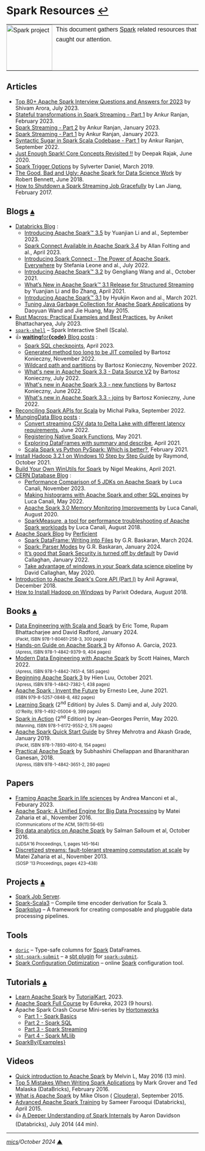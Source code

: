 # <span id="top">Spark Resources</span> <span style="font-size:90%;">[↩](README.md#top)</span>

<table style="font-family:Helvetica,Arial;line-height:1.6;">
  <tr>
  <td style="border:0;padding:0 10px 0 0;min-width:120px;"><a href="https://spark.apache.org/"><img src="https://spark.apache.org/images/spark-logo-trademark.png" width="120" alt="Spark project"/></a></td>
  <td style="border:0;padding:0;vertical-align:text-top;">This document gathers <a href="https://spark.apache.org/" rel="external">Spark</a> related resources that caught our attention.
  </td>
  </tr>
</table>

## <span id="articles">Articles</span>

- [Top 80+ Apache Spark Interview Questions and Answers for 2023][article_arora] by Shivam Arora, July 2023.
- [Stateful transformations in Spark Streaming - Part 1][article_ranjan_stateful1] by Ankur Ranjan, February 2023.
- [Spark Streaming - Part 2][article_ranjan_streaming2] by Ankur Ranjan, January 2023.
- [Spark Streaming - Part 1][article_ranjan_streaming1] by Ankur Ranjan, January 2023.
- [Syntactic Sugar in Spark Scala Codebase - Part 1][article_ranjan_scala1] by Ankur Ranjan, September 2022.
- [Just Enough Spark! Core Concepts Revisited !!][article_rajak] by Deepak Rajak, June 2020.
- [Spark Trigger Options][article_daniel] by Sylverter Daniel, March 2019.
- [The Good, Bad and Ugly: Apache Spark for Data Science Work][article_bennett] by Robert Bennett, June 2018.
- [How to Shutdown a Spark Streaming Job Gracefully][article_jiang] by Lan Jiang, February 2017.

## <span id="blogs">Blogs</span> [**&#x25B4;**](#top)

- [Databricks Blog](https://www.databricks.com/blog/) :
  - [Introducing Apache Spark™ 3.5](https://www.databricks.com/blog/introducing-apache-sparktm-35) by Yuanjian Li and al., September 2023.
  - [Spark Connect Available in Apache Spark 3.4](https://www.databricks.com/blog/2023/04/18/spark-connect-available-apache-spark.html) by Allan Folting and al., April 2023.
  - [Introducing Spark Connect - The Power of Apache Spark, Everywhere](https://www.databricks.com/blog/2022/07/07/introducing-spark-connect-the-power-of-apache-spark-everywhere.html) by Stefania Leone and al., July 2022.
  - [Introducing Apache Spark™ 3.2](https://www.databricks.com/blog/2021/10/19/introducing-apache-spark-3-2.html) by Gengliang Wang and al., October 2021.
  - [What’s New in Apache Spark™ 3.1 Release for Structured Streaming](https://www.databricks.com/blog/2021/04/27/whats-new-in-apache-spark-3-1-release-for-structured-streaming.html) by Yuanjian Li and Bo Zhang, April 2021.
  - [Introducing Apache Spark™ 3.1](https://www.databricks.com/blog/2021/03/02/introducing-apache-spark-3-1.html) by Hyukjin Kwon and al., March 2021.
  - [Tuning Java Garbage Collection for Apache Spark Applications](https://www.databricks.com/blog/2015/05/28/tuning-java-garbage-collection-for-spark-applications.html) by Daoyuan Wand and Jie Huang, May 2015.
- [Rust Macros: Practical Examples and Best Practices](https://earthly.dev/blog/rust-macros/), by Aniket Bhattacharyea, July 2023.
- [`spark-shell`](http://www.mtitek.com/tutorials/bigdata/spark/spark-shell.php) &ndash; Spark Interactive Shell (Scala).
- &#128077; [**waiting**for<b>{code}</b> Blog posts](https://www.waitingforcode.com/apache-spark-sql) :
  - [Spark SQL checkpoints](https://www.waitingforcode.com/apache-spark-sql/spark-sql-checkpoints/read), April 2023.
  - [Generated method too long to be JIT compiled](https://www.waitingforcode.com/apache-spark-sql/generated-method-too-long-be-jit-compiled/read) by Bartosz Konieczny, November 2022.
  - [Wildcard path and partitions](https://www.waitingforcode.com/apache-spark-sql/wildcard-path-partitions/read) by Bartosz Konieczny, November 2022.
  - [What's new in Apache Spark 3.3 - Data Source V2](https://www.waitingforcode.com/apache-spark-sql/what-new-apache-spark-3.3.0-datasource-v2/read) by Bartosz Konieczny, July 2022.
  - [What's new in Apache Spark 3.3 - new functions](https://www.waitingforcode.com/apache-spark-sql/what-new-apache-spark-3.3-new-functions/read) by Bartosz Konieczny, June 2022.
  - [What's new in Apache Spark 3.3 - joins](https://www.waitingforcode.com/apache-spark-sql/what-new-apache-spark-3.3-joins/read) by Bartosz Konieczny, June 2022.
- [Reconciling Spark APIs for Scala](https://www.virtuslab.com/blog/reconciling-spark-apis-for-scala/) by Michal Palka, September 2022.
- [MungingData Blog posts](https://mungingdata.com/category/apache-spark/) :
  - [Convert streaming CSV data to Delta Lake with different latency requirements](https://mungingdata.com/apache-spark/convert-csv-to-delta-lake-latency-trigger/), June 2022.
  - [Registering Native Spark Functions](https://mungingdata.com/apache-spark/registerfunction-injectfunction/), May 2021.
  - [Exploring DataFrames with summary and describe](https://mungingdata.com/apache-spark/dataframe-summary-describe/), April 2021.
  - [Scala Spark vs Python PySpark: Which is better?](https://mungingdata.com/apache-spark/python-pyspark-scala-which-better/), February 2021.
- [Install Hadoop 3.2.1 on Windows 10 Step by Step Guide][blog_raymond] by Raymond, October 2021.
- [Build Your Own WinUtils for Spark][blog_meakins] by Nigel Meakins, April 2021.
- [CERN Database Blog](https://db-blog.web.cern.ch/blog/) :
  - [Performance Comparison of 5 JDKs on Apache Spark][blog_canali_2023] by Luca Canali, November 2023.
  - [Making histograms with Apache Spark and other SQL engines][blog_canali_2022] by Luca Canali, May 2022.
  - [Apache Spark 3.0 Memory Monitoring Improvements][blog_canali_2020] by Luca Canali, August 2020.
  - [SparkMeasure, a tool for performance troubleshooting of Apache Spark workloads][blog_canali_2018] by Luca Canali, August 2018.
- [Apache Spark Blog](https://www.perficient.com/search#q=apache%20spark/) by [Perficient](https://www.perficient.com/)
  - [Spark DataFrame: Writing into Files](https://blogs.perficient.com/2024/03/06/spark-dataframe-writing-into-files/) by G.R. Baskaran, March 2024.
  - [Spark: Parser Modes](https://blogs.perficient.com/2024/01/31/spark-parser-modes/) by G.R. Baskaran, January 2024.
  - [It’s good that Spark Security is turned off by default](https://blogs.perficient.com/2022/01/11/its-good-that-spark-security-is-turned-off-by-default/) by David Callaghan, January 2022.
  - [Take advantage of windows in your Spark data science pipeline](https://blogs.perficient.com/2020/05/26/take-advantage-of-windows-in-your-spark-data-science-pipeline/) by David Callaghan, May 2020.
- [Introduction to Apache Spark's Core API (Part I)](https://dzone.com/articles/introduction-to-core-api-of-apache-spark) by Anil Agrawal, December 2018.
- [How to Install Hadoop on Windows](https://exitcondition.com/install-hadoop-windows/) by Parixit Odedara, August 2018.

## <span id="books">Books</span> [**&#x25B4;**](#top)

- [Data Engineering with Scala and Spark][book_tome] by Eric Tome, Rupam Bhattacharjee and David Radford, January 2024.<br/><span style="font-size:80%;">(Packt, ISBN 978-1-80461-258-3, 300 pages)</span>
- [Hands-on Guide on Apache Spark 3][book_garcia] by Alfonso A. Garcia, 2023.<br/><span style="font-size:80%;">(Apress, ISBN 978-1-4842-9379-9, 404 pages)</span>
- [Modern Data Engineering with Apache Spark][book_haines] by Scott Haines, March 2022.<br/><span style="font-size:80%;">(Apress, ISBN 978-1-4842-7451-4, 585 pages)</span>
- [Beginning Apache Spark 3][book_luu] by Hien Luu, October 2021.<br/><span style="font-size:80%;">(Apress, ISBN 978-1-4842-7382-1, 438 pages)</span>
- [Apache Spark : Invent the Future][book_lee] by Ernesto Lee, June 2021.<br/><span style="font-size:80%;">(ISBN 979-8-5257-0848-8, 482 pages)</span>
- [Learning Spark][book_damji] (2<sup>nd</sup> Edition) by Jules S. Damji and al, July 2020.<br/><span style="font-size:80%;">(O'Reilly, 978-1-492-05004-9, 399 pages)</span>
- [Spark in Action][book_perrin] (2<sup>nd</sup> Edition) by Jean-Georges Perrin, May 2020.<br/><span style="font-size:80%;">(Manning, ISBN 978-1-6172-9552-2, 576 pages)</span>
- [Apache Spark Quick Start Guide][book_mehrotra] by Shrey Mehrotra and Akash Grade, January 2019.<br/><span style="font-size:80%;">(Packt, ISBN 978-1-7893-4910-8, 154 pages)</span>
- [Practical Apache Spark][book_chellappan] by Subhashini Chellappan and Bharanitharan Ganesan, 2018.<br/><span style="font-size:80%;">(Apress, ISBN 978-1-4842-3651-2, 280 pages)</span>

## <span id="papers">Papers</span>

- [Framing Apache Spark in life sciences](https://www.researchgate.net/publication/368415087_Framing_Apache_Spark_in_life_sciences) by Andrea Manconi et al., Feburary 2023.
- [Apache Spark: A Unified Engine for Big Data Processing](https://cs.stanford.edu/~matei/#publications) by Matei Zaharia et al., November 2016.<br/><span style="font-size:80%;">(Communications of the ACM, 59(11):56-65)</span>
- [Big data analytics on Apache Spark](https://link.springer.com/article/10.1007/s41060-016-0027-9) by Salman Salloum et al, October 2016.<br/><span style="font-size:80%;">(IJDSA'16 Proceedings, 1, pages 145–164)</span>
- [Discretized streams: fault-tolerant streaming computation at scale](https://dl.acm.org/doi/10.1145/2517349.2522737) by Matei Zaharia et al., November 2013.<br/><span style="font-size:80%;">(SOSP '13 Proceedings, pages 423–438)</span>

## <span id="projects">Projects</span> [**&#x25B4;**](#top)

- [Spark Job Server][project_spark_jobserver].
- [Spark-Scala3](https://github.com/vincenzobaz/spark-scala3) &ndash; Compile time encoder derivation for Scala 3.
- [Sparkplug](https://github.com/springnz/sparkplug) &ndash; A framework for creating composable and pluggable data processing pipelines.

## <span id="tools">Tools</span>

- [`doric`](https://github.com/hablapps/doric) &ndash; Type-safe columns for [Spark] DataFrames.
- [`sbt-spark-submit`](https://index.scala-lang.org/izhangzhihao/sbt-spark-submit) &ndash; a [sbt plugin](https://www.scala-sbt.org/1.x/docs/Plugins.html) for [`spark-submit`](https://spark.apache.org/docs/latest/submitting-applications.html).
- [Spark Configuration Optimization](https://sparkconfigoptimizer.com/) &ndash; online [Spark] configuration tool.

## <span id="tutorials">Tutorials</span> [**&#x25B4;**](#top)

- [Learn Apache Spark](https://www.tutorialkart.com/apache-spark-tutorial/) by [TutorialKart](https://www.tutorialkart.com/), 2023.
- [Apache Spark Full Course](https://www.youtube.com/watch?v=xDEzSxlsUpU) by Edureka, 2023 (9 hours).
- Apache Spark Crash Course Mini-series by [Hortonworks]
  - [Part 1 - Spark Basics][tutorial_hortonworks_1]
  - [Part 2 - Spark SQL][tutorial_hortonworks_2]
  - [Part 3 - Spark Streaming][tutorial_hortonworks_3]
  - [Part 4 - Spark MLlib][tutorial_hortonworks_4]
- [SparkBy{Examples}](https://sparkbyexamples.com/)

## <span id="videos">Videos</span>

- [Quick introduction to Apache Spark](https://www.youtube.com/watch?v=TgiBvKcGL24) by Melvin L, May 2016 (13 min).
- [Top 5 Mistakes When Writing Spark Aplications](https://www.youtube.com/watch?v=WyfHUNnMutg) by Mark Grover and Ted Malaska (DataBricks), February 2016.
- [What is Apache Spark](https://www.youtube.com/watch?v=SxAxAhn-BDU) by Mike Olson (
  [Cloudera]), September 2015.
- [Advanced Apache Spark Training](https://www.youtube.com/watch?v=7ooZ4S7Ay6Y) by Sameer Farooqui (Databricks), April 2015.
- &#128077; [A Deeper Understanding of Spark Internals](https://www.youtube.com/watch?v=dmL0N3qfSc8) by Aaron Davidson (Databricks), July 2014 (44 min).

***

*[mics](https://lampwww.epfl.ch/~michelou/)/October 2024* [**&#9650;**](#top)
<span id="bottom">&nbsp;</span>

<!-- link refs -->

[article_arora]: https://www.simplilearn.com/top-apache-spark-interview-questions-and-answers-article
[article_bennett]: https://thenewstack.io/the-good-bad-and-ugly-apache-spark-for-data-science-work/
[article_daniel]: https://www.linkedin.com/pulse/spark-trigger-options-sylvester-daniel
[article_jiang]: https://www.linkedin.com/pulse/how-shutdown-spark-streaming-job-gracefully-lan-jiang
[article_rajak]: https://www.linkedin.com/pulse/just-enough-spark-core-concepts-revisited-deepak-rajak
[article_ranjan_scala1]: https://www.linkedin.com/pulse/syntactic-sugar-spark-scala-codebase-part-1-ankur-ranjan
[article_ranjan_stateful1]: https://www.linkedin.com/pulse/stateful-transformations-spark-streaming-part-1-ankur-ranjan
[article_ranjan_streaming2]: https://www.linkedin.com/pulse/spark-streaming-session-2-ankur-ranjan/
[article_ranjan_streaming1]: https://www.linkedin.com/pulse/spark-streaming-part-1-ankur-ranjan
[blog_canali_2023]: https://db-blog.web.cern.ch/node/192
[blog_canali_2022]: https://db-blog.web.cern.ch/node/187
[blog_canali_2020]: https://db-blog.web.cern.ch/blog/luca-canali/2020-08-spark3-memory-monitoring
[blog_canali_2018]: https://db-blog.web.cern.ch/blog/luca-canali/2018-08-sparkmeasure-tool-performance-troubleshooting-apache-spark-workloads
[blog_meakins]: https://pivotalbi.com/build-your-own-winutils-for-spark/
[blog_raymond]: https://kontext.tech/column/hadoop/377/latest-hadoop-321-installation-on-windows-10-step-by-step-guide
[book_chellappan]: https://www.apress.com/gp/book/9781484236512
[book_damji]: https://www.oreilly.com/library/view/learning-spark-2nd/9781492050032/
[book_garcia]: https://www.barnesandnoble.com/w/hands-on-guide-to-apache-spark-3-alfonso-antol-nez-garc-a/1143399121
[book_haines]: https://www.barnesandnoble.com/w/modern-data-engineering-with-apache-spark-scott-haines/1140184133
[book_perrin]: https://www.manning.com/books/spark-in-action-second-edition
[book_lee]: https://www.amazon.com/dp/B097SNB8T6
[book_luu]: https://link.springer.com/book/10.1007/978-1-4842-7383-8
[book_mehrotra]: https://www.packtpub.com/product/apache-spark-quick-start-guide/9781789349108
[book_tome]: https://www.packtpub.com/en-it/product/data-engineering-with-scala-and-spark-9781804612583
[cloudera]: https://www.cloudera.com/
[hortonworks]: https://www.youtube.com/@Hortonworks
[project_spark_jobserver]: https://www.gitplanet.com/project/spark-jobserver
[spark]: https://spark.apache.org/
[tutorial_hortonworks_1]: https://www.youtube.com/watch?v=4SIZNQ7KZX8 "Part 1 - Spark Basics"
[tutorial_hortonworks_2]: https://www.youtube.com/watch?v=FcAiK2VtPfA "Part 2 - Spark SQL"
[tutorial_hortonworks_3]: https://www.youtube.com/watch?v=KyUlfLNAwRM "Part 3 - Spark Streaming"
[tutorial_hortonworks_4]: https://www.youtube.com/watch?v=C-44fsv5XgE "Part 4 - Spark MLlib"
